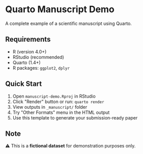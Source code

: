 # Quarto Manuscript Demo

A complete example of a scientific manuscript using Quarto.

## Requirements
- R (version 4.0+)
- RStudio (recommended)
- Quarto (1.4+)
- R packages: `ggplot2`, `dplyr`

## Quick Start

1. Open `manuscript-demo.Rproj` in RStudio
2. Click "Render" button or run: `quarto render`
3. View outputs in `_manuscript/` folder
4. Try "Other Formats" menu in the HTML output
5. Use this template to generate your submission-ready paper

## Note
⚠️ This is a **fictional dataset** for demonstration purposes only.